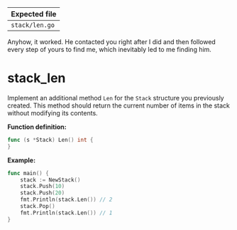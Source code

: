 

| Expected file  |
| -------------- |
| `stack/len.go` |

<p data-story-username="aberonshin">Anyhow, it worked. He contacted you right after I did and then followed every step of yours to find me, which inevitably led to me finding him.</p>

# stack_len

Implement an additional method `Len` for the `Stack` structure you previously created. This method should return the current number of items in the stack without modifying its contents.

**Function definition:**

```go
func (s *Stack) Len() int {
}
```

**Example:**

```go
func main() {
    stack := NewStack()
    stack.Push(10)
    stack.Push(20)
    fmt.Println(stack.Len()) // 2
    stack.Pop()
    fmt.Println(stack.Len()) // 1
}
```
